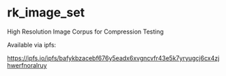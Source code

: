 # rk_image_set
High Resolution Image Corpus for Compression Testing

Available via ipfs:

https://ipfs.io/ipfs/bafykbzacebf676y5eadx6xvgncvfr43e5k7yryugcj6cx4zjhwerfnoralruy
